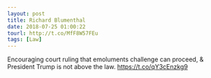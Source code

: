 ```yaml
---
layout: post
title: Richard Blumenthal
date: 2018-07-25 01:00:22
tourl: http://t.co/MfF8W57FEu
tags: [Law]
---
```

Encouraging court ruling that emoluments challenge can proceed, &amp; President Trump is not above the law. https://t.co/qY3cEnzkg9